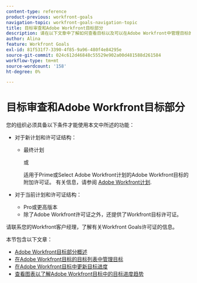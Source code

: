 ```yaml
---
content-type: reference
product-previous: workfront-goals
navigation-topic: workfront-goals-navigation-topic
title: 目标审查和Adobe Workfront目标部分
description: 请在以下文章中了解如何查看目标以及可以在Adobe Workfront中管理目标的部分。
author: Alina
feature: Workfront Goals
exl-id: 81f531f7-3390-4f85-9a96-480f4e84295e
source-git-commit: 024c612d46848c55529e902a00d481588d261584
workflow-type: tm+mt
source-wordcount: '158'
ht-degree: 0%

---
```


# 目标审查和Adobe Workfront目标部分

您的组织必须具备以下条件才能使用本文中所述的功能：

* 对于新计划和许可证结构：

   * 最终计划

     或

     适用于Prime或Select Adobe Workfront计划的Adobe Workfront目标的附加许可证。 有关信息，请参阅 [Adobe Workfront计划](https://www.workfront.com/plans).

* 对于当前计划和许可证结构：

   * Pro或更高版本
   * 除了Adobe Workfront许可证之外，还提供了Workfront目标许可证。

请联系您的Workfront客户经理，了解有关Workfront Goals许可证的信息。

本节包含以下文章：

* [Adobe Workfront目标部分概述](../../workfront-goals/goal-review-and-workfront-goals-sections/overview-of-wf-goals-sections.md)
* [在Adobe Workfront目标的目标列表中管理目标](../../workfront-goals/goal-review-and-workfront-goals-sections/manage-goals-in-goal-list.md)
* [在Adobe Workfront目标中更新目标进度](../../workfront-goals/goal-review-and-workfront-goals-sections/check-in-goals.md)
* [查看图表以了解Adobe Workfront目标中的目标进度趋势](../../workfront-goals/goal-review-and-workfront-goals-sections/review-goal-graphs.md)
